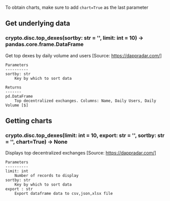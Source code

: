 To obtain charts, make sure to add `chart=True` as the last parameter

## Get underlying data 
### crypto.disc.top_dexes(sortby: str = '', limit: int = 10) -> pandas.core.frame.DataFrame

Get top dexes by daily volume and users [Source: https://dappradar.com/]

    Parameters
    ----------
    sortby: str
        Key by which to sort data

    Returns
    -------
    pd.DataFrame
        Top decentralized exchanges. Columns: Name, Daily Users, Daily Volume [$]

## Getting charts 
### crypto.disc.top_dexes(limit: int = 10, export: str = '', sortby: str = '', chart=True) -> None

Displays top decentralized exchanges [Source: https://dappradar.com/]

    Parameters
    ----------
    limit: int
        Number of records to display
    sortby: str
        Key by which to sort data
    export : str
        Export dataframe data to csv,json,xlsx file
